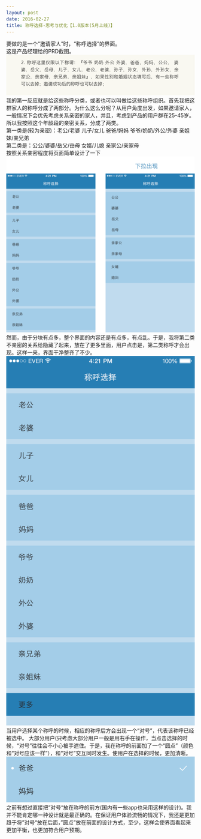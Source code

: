 ```yaml
---
layout: post
date: 2016-02-27
title: 称呼选择-思考与优化【1.0版本(5月上线)】
---
```

要做的是一个“邀请家人”时，“称呼选择”的界面。
<br>这是产品经理给的PRD截图。
![layout borken by border-boxing](/images/abc.png)
<br>我的第一反应就是给这些称呼分类，或者也可以叫做给这些称呼组织。首先我把这群家人的称呼分成了两部分。为什么这么分呢？从用户角度出发，如果邀请家人，一般情况下会优先考虑关系亲密的家人，并且，考虑到产品的用户群在25-45岁。所以我按照这个年龄段的亲密关系，分成了两类。
<br>第一类是(较为亲密)：老公/老婆    儿子/女儿    爸爸/妈妈    爷爷/奶奶/外公/外婆    亲姐妹/亲兄弟
<br>第二类是：公公/婆婆/岳父/岳母    女婿/儿媳    亲家公/亲家母
<br>按照关系亲密程度将页面简单设计了一下
![layout borken by border-boxing](/images/abcd.png)
<br>然而，由于分块有点多，整个界面的内容还是有点多，有点乱。于是，我将第二类不亲密的关系给隐藏了起来，放在了更多里面，用户点击是，第二类称呼才会出现。这样一来，界面干净整齐了不少。
![layout borken by border-boxing](/images/abcde.png)
<br>当用户选择某个称呼的时候，相应的称呼后方会出现一个“对号”，代表该称呼已经被选中。
大部分用户(只考虑大部分用户一般是用右手在操作，当点击选择的时候，“对号”往往会不小心被手遮住。于是，我在称呼的前面加了一个“圆点”（颜色和“对号应该一样”），和“对号”交互同时发生。使用户在选择的时候，更加清晰。
![layout borken by border-boxing](/images/abcdef.png)
<br>之前有想过直接把“对号“放在称呼的前方(国内有一些app也采用这样的设计)。我并不能肯定哪一种设计就是最正确的。在保证用户体验流畅的情况下，我还是更加趋于将”对号“放在后面，”圆点”放在前面的设计方式，至少，这样会使界面看起来更加平衡，也更加符合用户预期。
